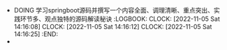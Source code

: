 - DOING 学习springboot源码并撰写一个内容全面、调理清晰、重点突出、实践环节多、观点独特的源码解读秘诀
  :LOGBOOK:
  CLOCK: [2022-11-05 Sat 14:16:08]
  CLOCK: [2022-11-05 Sat 14:16:12]
  CLOCK: [2022-11-05 Sat 14:16:25]
  :END:
-